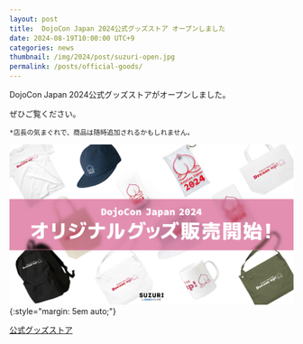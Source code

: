 ```yaml
---
layout: post
title:  DojoCon Japan 2024公式グッズストア オープンしました
date: 2024-08-19T10:00:00 UTC+9
categories: news
thumbnail: /img/2024/post/suzuri-open.jpg
permalink: /posts/official-goods/
---
```

DojoCon Japan 2024公式グッズストアがオープンしました。

ぜひご覧ください。
```
*店長の気まぐれで、商品は随時追加されるかもしれません。
```

![](/img/2024/post/suzuri-open.jpg){:style="margin: 5em auto;"}

<div class='framed_button'>
    <a href='https://suzuri.jp/DojoConJapan' target='_blank'>公式グッズストア</a>
</div>